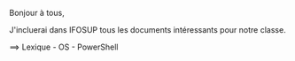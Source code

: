 Bonjour à tous,

J'incluerai dans IFOSUP tous les documents intéressants pour notre classe.

==> Lexique - OS - PowerShell